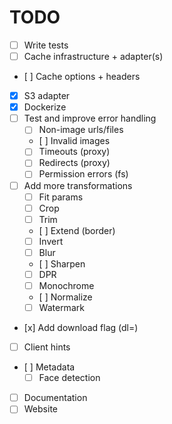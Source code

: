 # TODO

- [ ] Write tests
- [ ] Cache infrastructure + adapter(s)
- [ ] Cache options + headers
- [x] S3 adapter
- [x] Dockerize
- [ ] Test and improve error handling
  - [ ] Non-image urls/files
  - [ ] Invalid images
  - [ ] Timeouts (proxy)
  - [ ] Redirects (proxy)
  - [ ] Permission errors (fs)
- [ ] Add more transformations
  - [ ] Fit params
  - [ ] Crop
  - [ ] Trim
  - [ ] Extend (border)
  - [ ] Invert
  - [ ] Blur
  - [ ] Sharpen
  - [ ] DPR
  - [ ] Monochrome
  - [ ] Normalize
  - [ ] Watermark
- [x] Add download flag (dl=<filename>)
- [ ] Client hints
- [ ] Metadata
  - [ ] Face detection
- [ ] Documentation
- [ ] Website
